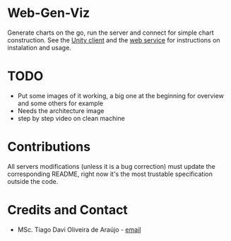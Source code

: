 # Web-Gen-Viz
Generate charts on the go, run the server and connect for simple chart construction.
See the [Unity client](https://github.com/tiagodavi70/Web-Gen-Viz/tree/master/unity-client) and the [web service](https://github.com/tiagodavi70/Web-Gen-Viz/tree/master/chart-generation-service/) for instructions on instalation and usage.


# TODO
* Put some images of it working, a big one at the beginning for overview and some others for example
* Needs the architecture image
* step by step video on clean machine

# Contributions
All servers modifications (unless it is a bug correction) must update the corresponding README, right now it's the most trustable specification outside the code. 

# Credits and Contact
* MSc. Tiago Davi Oliveira de Araújo - [email](mailto:tiagodavi70@gmail.com)
